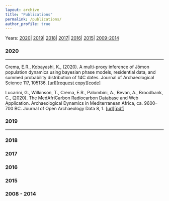```yaml
---
layout: archive
title: "Publications"
permalink: /publications/
author_profile: true
---
```

Years: [2020](#2020)| [2019](#2019)| [2018](#2018)| [2017](#2017)| [2016](#2016)| [2015](#2015)| [2009-2014](#2008-2014)


### 2020 ###
---

Crema, E.R., Kobayashi, K., (2020). A multi-proxy inference of Jōmon population dynamics using bayesian phase models, residential data, and summed probability distribution of 14C dates. Journal of Archaeological Science 117, 105136. [[url](https://doi.org/10.1016/j.jas.2020.105136)][[request copy](mailto:erc62@cam.ac.uk?subject=Request%20Copy%20of%20%22A%20multi-proxy%20inference%20of%20J%C5%8Dmon%20population%20dynamics%20...%22)][[code](https://github.com/ercrema/jomonPhasesAndPopulation)]

Lucarini, G., Wilkinson, T., Crema, E.R., Palombini, A., Bevan, A., Broodbank, C., (2020). The MedAfriCarbon Radiocarbon Database and Web Application. Archaeological Dynamics in Mediterranean Africa, ca. 9600–700 BC. Journal of Open Archaeology Data 8, 1. [[url](https://doi.org/10.5334/joad.60)][[pdf](http://ercrema.github.io/files/60-452-1-PB.pdf)]

### 2019 ###
---

### 2018 ###

### 2017 ###

### 2016 ###

### 2015 ###

### 2008 - 2014 ###




